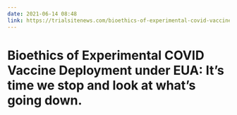 ```yaml
---
date: 2021-06-14 08:48
link: https://trialsitenews.com/bioethics-of-experimental-covid-vaccine-deployment-under-eua-its-time-we-stop-and-look-at-whats-going-down/
---
```


# Bioethics of Experimental COVID Vaccine Deployment under EUA: It’s time we stop and look at what’s going down. 